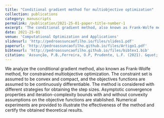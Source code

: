 ```yaml
---
title: "Conditional gradient method for multiobjective optimization"
collection: publications
category: manuscripts
permalink: /publication/2021-25-01-paper-title-number-1
excerpt: 'The conditional gradient method, also known as Frank-Wolfe method, for constrained multiobjective optimization.'
date: 2021-25-01
venue: 'Computational Optimization and Applications'
slidesurl: 'http://pedroassuncaofilho.io/files/slides1.pdf'
paperurl: 'http://pedroassuncaofilho.github.io/files/Artigo1.pdf'
bibtexurl: 'http://pedroassuncaofilho.github.io/files/bibtex1.bib'
citation: 'Assunção, P.B.,Ferreira, O.P, Prudente, L.F. (2021). &quot; Conditional gradient method for multiobjective optimization.&quot; <i>Comput Optim Appl 78</i>. 741–768 (2021).'
---
```

We analyze the conditional gradient method, also known as Frank-Wolfe method, for constrained multiobjective optimization. The constraint set is assumed to be convex and compact, and the objectives functions are assumed to be continuously differentiable. The method is considered with different strategies for obtaining the step sizes. Asymptotic convergence properties and iteration-complexity bounds with and without convexity assumptions on the objective functions are stablished. Numerical experiments are provided to illustrate the effectiveness of the method and certify the obtained theoretical results.
